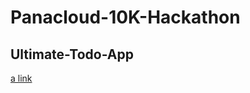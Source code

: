 # Panacloud-10K-Hackathon
## Ultimate-Todo-App

[a link](https://github.com/user/repo/blob/branch/other_file.md)
